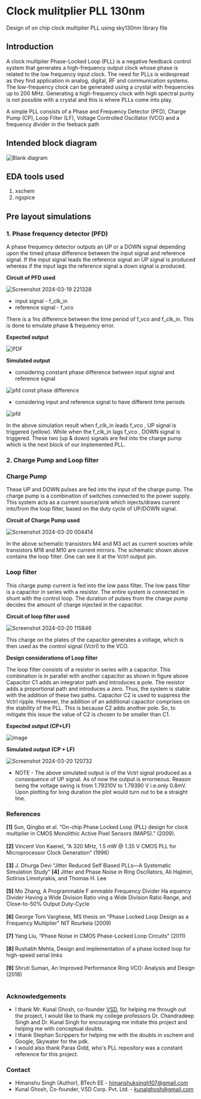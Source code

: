 # Clock mulitplier PLL 130nm 
Design of on chip clock multiplier PLL using sky130nm library file

## Introduction
A clock multiplier Phase-Locked Loop (PLL) is a negative feedback control system that generates a high-frequency output clock whose phase is related to the low frequency input clock. The need for PLLs is widespread as they find application in analog, digital, RF and communication systems. <br>The low-frequency clock can be generated using a crystal with frequencies up to 200 MHz. Generating a high-frequency clock with high spectral purity is not possible with a crystal and this is where PLLs come into play. <br>

A simple PLL consists of a Phase and Frequency Detector (PFD), Charge Pump (CP), Loop Filter (LF), Voltage Controlled Oscillator (VCO) and a frequency divider in the feeback path <br>

## Intended block diagram 
![Blank diagram](https://github.com/himansh107/VSDCMOS_labs/assets/75253218/b4aa826b-ffd5-4b25-a903-095417aef5d9)

## EDA tools used

1. xschem
2. ngspice

## Pre layout simulations

 ### 1. Phase frequency detector (PFD)  </p>
 A phase frequency detector outputs an UP or a DOWN signal depending upon the timed phase difference between the input signal and reference signal. If the input signal leads the reference signal an UP signal is produced whereas if the input lags the reference signal a down signal is produced. </p>
 
  **Circuit of PFD used** </p>
  ![Screenshot 2024-03-19 221328](https://github.com/himansh107/VSDCMOS_labs/assets/75253218/5f4dd1ca-ac32-4786-a97e-554b49c25abf)
  </p>

  - input signal - f_clk_in
  - reference signal - f_vco

  </p>
There is a 1ns difference between the time period of f_vco and f_clk_in. This is done to emulate phase & frequency error.   </p>

  **Expected output** </p>
  ![PDF](https://github.com/himansh107/nitjsr_pll_130nm/assets/75253218/72426122-950e-4538-9b88-d68a2a7a94b3)

  **Simulated output** </p>

 - considering constant phase difference between input signal and reference signal </p>
  
  ![pfd const phase difference](https://github.com/himansh107/VSDCMOS_labs/assets/75253218/62593d02-524f-4fe3-beb0-b5d544289e8e)
   </p>

   - considering input and reference signal to have different time periods </p>

   ![pfd](https://github.com/himansh107/VSDCMOS_labs/assets/75253218/e8e84f63-12d9-4634-96e7-b8d72d29cae2)
</p>

In the above simulation result when f_clk_in leads f_vco , UP signal is triggered (yellow). While when the f_clk_in lags f_vco , DOWN signal is triggered. 
These two (up & down) signals are fed into the charge pump which is the next block of our implemented PLL.</p>


 ### 2. Charge Pump and Loop filter  </p>

### Charge Pump </p>
 These UP and DOWN pulses are fed into the input of the charge pump. The charge pump is a combination of switches connected to the power supply. This system acts as a current source/sink which injects/draws current into/from the loop filter, based on the duty cycle of UP/DOWN signal. </p>

  **Circuit of Charge Pump used** </p>
![Screenshot 2024-03-20 004414](https://github.com/himansh107/VSDCMOS_labs/assets/75253218/a6503bb3-ee87-4690-8e91-6ce789e45f74)
</p>
In the above schematic transistors M4 and M3 act as current sources while transistors M18 and M10 are current mirrors. The schematic shown above contains the loop filter. One can see it at the Vctrl output pin. </p>

### Loop filter </p>
This charge pump current is fed into the low pass filter. The low pass filter is a capacitor in series with a resistor. The entire system is connected in shunt with the control loop. The duration of pulses from the charge pump decides the amount of charge injected in the capacitor. </p> 

**Circuit of loop filter used** </p>
![Screenshot 2024-03-20 115846](https://github.com/himansh107/VSDCMOS_labs/assets/75253218/c0a05217-c34a-4d3c-b5d2-017c7602196d)
</p>
This charge on the plates of the capacitor generates a voltage, which is then used as the control signal (Vctrl) to the VCO. </p>

**Design considerations of Loop filter**</p>
The loop filter consists of a resistor in series with a capacitor. This combination is in parallel with another capacitor as shown in figure above Capacitor C1 adds an integrator path and introduces a pole. The resistor adds a proportional path and introduces a zero. Thus, the system is stable with the addition of these two paths. Capacitor C2 is used to suppress the Vctrl ripple. However, the addition of an additional capacitor comprises on the stability of the PLL. This is because C2 adds another pole. So, to mitigate this issue the value of C2 is chosen to be smaller than C1. </p>

**Expected output (CP+LF)** </p>
![image](https://github.com/himansh107/VSDCMOS_labs/assets/75253218/17e7cefc-83dc-4d28-8b2f-a3c657a7504e)

**Simulated output (CP + LF)** </p>

![Screenshot 2024-03-20 120732](https://github.com/himansh107/VSDCMOS_labs/assets/75253218/8550002a-a493-4e47-b917-310930bcb313)
</p>

 - NOTE - The above simulated output is of the Vctrl signal produced as a consequence of UP signal. As of now the output is errorneous. Reason being the voltage swing is from 1.79310V to 1.79390 V i.e.only 0.8mV. Upon plotting for long duration the plot would turn out to be a straight line.

<h3> References </h3>
<b>[1]</b> Sun, Qingbo et al. “On-chip Phase Locked Loop (PLL) design for clock multiplier in CMOS Monolithic Active Pixel Sensors (MAPS).” (2009). <br> <br> 
<b>[2]</b> Vincent Von Kaenel, “A 320 MHz, 1.5 mW @ 1.35 V CMOS PLL for Microprocessor Clock Generation” (1996) <br> <br> 
<b>[3]</b> J. Dhurga Devi “Jitter Reduced Self Biased PLLs—A Systematic Simulation Study”
<b>[4]</b> Jitter and Phase Noise in Ring Oscillators, Ali Hajimiri, Sotirios Limotyrakis, and Thomas H. Lee <br> <br> 
<b>[5]</b> Mo Zhang, A Programmable F ammable Frequency Divider Ha equency Divider Having a Wide Division Ratio ving a Wide Division Ratio Range, and Close-to-50% Output Duty-Cycle  <br> <br> 
<b>[6]</b> George Tom Varghese, MS thesis on “Phase Locked Loop Design as a Frequency Multiplier” NIT Rourkela (2009) <br> <br> 
<b>[7]</b> Yang Liu, “Phase Noise in CMOS Phase-Locked Loop Circuits” (2011) <br> <br> 
<b>[8]</b>	Rushabh Mehta, Design and implementation of a phase locked loop for high-speed serial links <br> <br> 
<b>[9]</b> Shruti Suman, An Improved Performance Ring VCO: Analysis and Design (2018)  <br> <br> 
<h3> Acknowledgements </h3>

- I thank Mr. Kunal Ghosh, co-founder [VSD](https://www.vlsisystemdesign.com/), for helping me through out the project, I would like to thank my college professors Dr. Chandradeep Singh and Dr. Kunal Singh for encouraging me initiate this project and helping me with conceptual doubts.
- I thank Stephan Scrippers for helping me with the doubts in xschem and Google, Skywater for the pdk.
- I would also thank Paras Gidd, who's PLL repository was a constant reference for this project.


<h3> Contact </h3>

* Himanshu Singh (Author), BTech EE - himanshuksingh107@gmail.com
* Kunal Ghosh, Co-founder, VSD Corp. Pvt. Ltd. - kunalghosh@gmail.com


